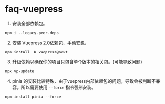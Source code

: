 # faq-vuepress

1. 安装全部依赖包。

```shell
npm i --legacy-peer-deps
```

2. 安装 Vuepress 2.0依赖包，手动安装。

```shell
npm install -D vuepress@next
```

3. 升级依赖以确保你的项目只包含单个版本的相关包。(可能导致问题)

```shell
npx vp-update
```

4. pinia 的安装比较特殊，由于vuepress内部依赖包的问题，导致会被判断不兼容。所以需要使用 `--force` 指令强制安装。

```shell
npm install pinia --force
```
